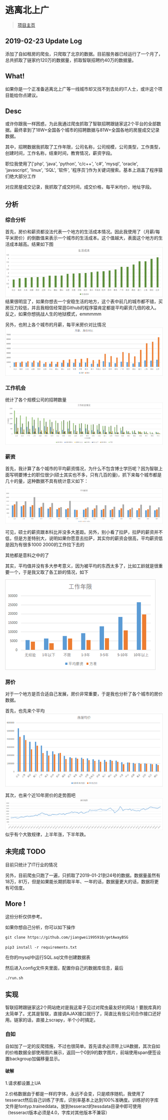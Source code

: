 # 逃离北上广

>[项目主页](https://jiangwei1995910.github.io/getAwayBSG/)

##  2019-02-23 Update Log

添加了自如租房的爬虫，只爬取了北京的数据。目前服务器已经运行了一个月了，总共抓取了链家约120万的数据量，抓取智联招聘约40万的数据量。

## What!

如果你是一个正准备逃离北上广等一线城市却又找不到去处的IT人士，或许这个项目能给你点建议。

## Desc

或许你跟我一样困惑，为此我通过爬虫抓取了智联招聘跟链家这2个平台的全部数据。最终拿到了18W+全国各个城市的招聘数据与81W+全国各地的房屋成交记录数据。

其中，招聘数据我抓取了工作年限，公司名称，公司规模，公司类型，工作类型，创建时间，工作名称，结束时间，教育情况，薪资字段。

职位我使用了['php', 'java', 'python', 'c/c++', 'c#', 'mysql', 'oracle', 'javascript', 'linux', 'SQL', '软件', '程序员']作为关键词搜索。基本上涵盖了程序猿们绝大部分工作

对应房屋成交记录，我抓取了成交时间，成交价格，每平米均价，地址字段。

## 分析

### 综合分析

首先，房价和薪资都没法代表一个地方的生活成本情况。因此我使用了（月薪/每平米房价）的倒数值来表示一个城市的生活成本。这个值越大，表面这个地方的生活成本越高。结果如下图
![](./docs/img/shcb.png)
结果很明显了，如果你想去一个安稳生活的地方，这个表中前几的城市都不错，买房压力较低，并且我相信经常逛Github的程序猿肯定都是平均薪资几倍的收入。反之，如果你想挑战人生的地狱模式，emmmmm


另外，也附上各个城市的月薪，每平米房价对比情况
![](./docs/img/fjxz.png)

### 工作机会

统计了各个规模公司的招聘数量
![](./docs/img/gzjh.png)



### 薪资

首先，我计算了各个城市的平均薪资情况，为什么不包含博士学历呢？因为智联上面写明要博士的职位很少(硕士其实也不多，只有几百的量)，抓下来每个城市都是几十的量，这种数据不具有统计意义如下：

![](./docs/img/avg.png)

可见，硕士的薪资跟本科比并没多大差距。另外，别小看了拉萨，拉萨的薪资并不低，但是方差特别大，说明如果你愿意去拉萨，其实你的薪资会很高，平均薪资低是因为有很多1000 2000的工作拉下去的

其他都是意料之中的了


其实，平均值并没有多大参考意义，因为被平均的东西太多了，比如工龄就是很重要一个，于是我又取了各工龄的情况，如下

![](./docs/img/workTime.png)

### 房价

对于一个地方是否合适自己发展，房价非常重要，于是我也分析了各个城市的房价数据。

首先，也先来个平均
![](./docs/img/avgRoom.png)


其次，也来个近10年房价的走势图吧
![](./docs/img/room.png)
似乎有个大致规律，上半年涨，下半年跌。





## 未完成 TODO

目前只统计了IT行业的情况

另外，目前爬虫只跑了一遍，只抓取了2019-01-21到24号的数据。数据量虽然有18万，81万，但是如果能长期抓取半年、一年的话，数据量更大的话，数据将更有可信度。



## More !

这份分析仅供参考。

如果你想自己分析，你可以如下操作
```
git clone https://github.com/jiangwei1995910/getAwayBSG

pip3 install -r requirements.txt

```

在你的mysql中运行SQL.sql文件创建数据表

然后进入config文件夹里面，配置你自己的数据库信息，最后


```
./run.sh
```


## 实现

智联招聘跟链家这2个网站绝对是我这辈子见过对爬虫最友好的网站！要脱库真的太简单了。尤其是智联，直接调AJAX接口就行了，简直比有些公司合作接口还好用。链家的话，直接上scrapy，半个小时搞定。

### 自如

自如加了一定的反爬措施，不过也很简单。首先请求必须带上UA数据，其次自如的价格数据全部使用图片展示，返回一个0到9的数字图片，前端使用span便签设置backgroup加偏移量显示。

#### 破解

1.请求都设置上UA

2.价格数据由于都是一样的字体，永远不会变，只是顺序随机，我使用了tesseract然后自己训练了字库，识别率基本上达到100%准确度。训练好的字库文件是fontyp.traineddata，放到tesseract的tessdata目录中即可使用（tesseract版本必须是4.0，字库对其他版本不兼容）
